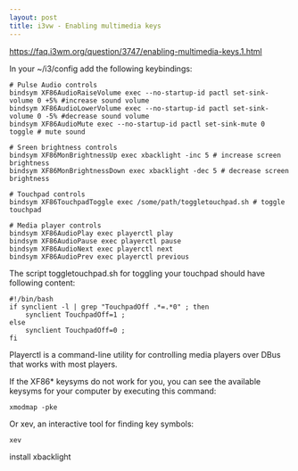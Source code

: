 ```yaml
---
layout: post
title: i3vw - Enabling multimedia keys
---
```


https://faq.i3wm.org/question/3747/enabling-multimedia-keys.1.html

In your ~/i3/config add the following keybindings:

    # Pulse Audio controls
    bindsym XF86AudioRaiseVolume exec --no-startup-id pactl set-sink-volume 0 +5% #increase sound volume
    bindsym XF86AudioLowerVolume exec --no-startup-id pactl set-sink-volume 0 -5% #decrease sound volume
    bindsym XF86AudioMute exec --no-startup-id pactl set-sink-mute 0 toggle # mute sound
    
    # Sreen brightness controls
    bindsym XF86MonBrightnessUp exec xbacklight -inc 5 # increase screen brightness
    bindsym XF86MonBrightnessDown exec xbacklight -dec 5 # decrease screen brightness
    
    # Touchpad controls
    bindsym XF86TouchpadToggle exec /some/path/toggletouchpad.sh # toggle touchpad
    
    # Media player controls
    bindsym XF86AudioPlay exec playerctl play
    bindsym XF86AudioPause exec playerctl pause
    bindsym XF86AudioNext exec playerctl next
    bindsym XF86AudioPrev exec playerctl previous

The script toggletouchpad.sh for toggling your touchpad should have following content:

    #!/bin/bash
    if synclient -l | grep "TouchpadOff .*=.*0" ; then
        synclient TouchpadOff=1 ;
    else
        synclient TouchpadOff=0 ;
    fi

Playerctl is a command-line utility for controlling media players over DBus that works with most players.

If the XF86* keysyms do not work for you, you can see the available keysyms for your computer by executing this command:

    xmodmap -pke

Or xev, an interactive tool for finding key symbols:

    xev
    

install xbacklight